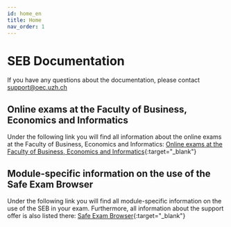 ```yaml
---
id: home_en
title: Home
nav_order: 1
---
```


# SEB Documentation

If you have any questions about the documentation, please contact [support@oec.uzh.ch](mailto:support@oec.uzh.ch)

## Online exams at the Faculty of Business, Economics and Informatics 
Under the following link you will find all information about the online exams at the Faculty of Business, Economics and Informatics:
[Online exams at the Faculty of Business, Economics and Informatics](https://www.oec.uzh.ch/en/studies/general/exams/online-exams.html){:target="_blank"}

## Module-specific information on the use of the Safe Exam Browser
Under the following link you will find all module-specific information on the use of the SEB in your exam. Furthermore, all information about the support offer is also listed there:
[Safe Exam Browser](https://www.oec.uzh.ch/en/studies/general/exams/online-exams/seb.html){:target="_blank"}